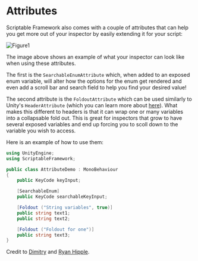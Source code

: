 # Attributes

Scriptable Framework also comes with a couple of attributes that can help you get more out of your inspector by easily extending it for your script:

![Figure1](~/images/attributes1.png)

The image above shows an example of what your inspector can look like when using these attributes.

The first is the `SearchableEnumAttribute` which, when added to an exposed enum variable, will alter how the options for the enum get rendered and even add a scroll bar and search field to help you find your desired value!

The second attribute is the `FoldoutAttribute` which can be used similarly to Unity's `HeaderAttribute` (which you can learn more about [here](https://docs.unity3d.com/ScriptReference/HeaderAttribute.html)). What makes this different to headers is that it can wrap one or many variables into a collapsable fold out. This is great for inspectors that grow to have several exposed variables and end up forcing you to scoll down to the variable you wish to access.

Here is an example of how to use them:

``` cs
using UnityEngine;
using ScriptableFramework;

public class AttributeDemo : MonoBehaviour
{
    public KeyCode keyInput;

    [SearchableEnum]
    public KeyCode searchableKeyInput;

    [Foldout ("String variables", true)]
    public string text1;
    public string text2;

    [Foldout ("Foldout for one")]
    public string text3;
}
```

Credit to [Dimitry](https://github.com/dimmpixeye) and [Ryan Hipple](https://github.com/roboryantron).
